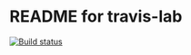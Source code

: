 # README for travis-lab

[![Build status](https://travis-ci.org/jc220866/travis-lab.svg?master)](https://travis-ci.org/jc220866)